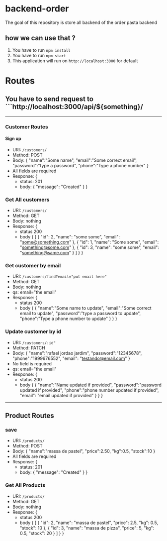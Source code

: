 # backend-order
The goal of this repository is store all backend of the order pasta backend

## how we can use that ?
1. You have to run ```npm install```
2. You have to run ```npm start```
3. This application will run on ```http://localhost:3000``` for default

# Routes
## You have to send request to ```http://localhost:3000/api/${something}/
---------------------------------------------------------------------------
### Customer Routes

#### Sign up
 - URI: ```/customers/``` 
 - Method: POST
 - Body: {
    "name":"Some name",
    "email":"Some correct email",
    "password":"type a password",
    "phone":"Type a phone number"
  }
  - All fields are required
  - Response: {
    - status: 201
    - body: {
      "message": "Created"
    }
  }

### Get All customers
- URI: ```/customers/```
- Method: GET
- Body: nothing
- Response: {
  - status 200
  - body {
    [
      {
          "id": 2,
          "name": "some some",
          "email": "some@something.com"
      },
      {
          "id": 1,
          "name": "Some some",
          "email": "something@some.com"
      },
      {
          "id": 3,
          "name": "some some",
          "email": "something@same.com"
      }
    ]
  }
}

### Get customer by email
- URI: ```/customers/find?email="put email here"```
- Method: GET
- Body: nothing
- qs: email="the email"
- Response: {
  - status 200
  - body {
    {
      "name":"Some name to update",
      "email":"Some correct email to update",
      "password":"type a password to update",
      "phone":"Type a phone number to update"
    }
  }
}

### Update customer by id
- URI: ```/customers/:id"```
- Method: PATCH
- Body: {
    "name":"rafael jordao jardim",
    "password":"12345678",
    "phone":"1999676552",
    "email": "testando@email.com"
  }
- No field is required
- qs: email="the email"
- Response: {
  - status 200
  - body {
    {
      "name":"Name updated if provided",
      "password":"password updated if provided",
      "phone":"phone number updated if provided",
      "email": "email updated if provided"
    }
  }
}

---------------------------------------------------------------------------
## Product Routes

### save
 - URI: ```/products/``` 
 - Method: POST
 - Body: {
      "name":"massa de pastel",
      "price":2.50,
      "kg":0.5,
      "stock":10
    }
  - All fields are required
  - Response: {
    - status: 201
    - body: {
      "message": "Created"
    }
  }

### Get All Products
- URI: ```/products/```
- Method: GET
- Body: nothing
- Response: {
  - status 200
  - body {
    [
      {
          "id": 2,
          "name": "massa de pastel",
          "price": 2.5,
          "kg": 0.5,
          "stock": 10
      },
      {
          "id": 3,
          "name": "massa de pizza",
          "price": 5,
          "kg": 0.5,
          "stock": 20
      }
    ]
  }
}



